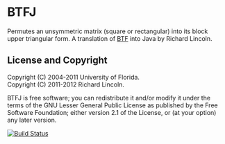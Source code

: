 BTFJ
====

Permutes an unsymmetric matrix (square or rectangular) into its block upper
triangular form. A translation of
[BTF](http://www.cise.ufl.edu/research/sparse/btf/) into Java by
Richard Lincoln.

License and Copyright
---------------------

Copyright (C) 2004-2011 University of Florida.  
Copyright (C) 2011-2012 Richard Lincoln.

BTFJ is free software; you can redistribute it and/or modify it under
the terms of the GNU Lesser General Public License as published by
the Free Software Foundation; either version 2.1 of the License, or
(at your option) any later version.

[![Build Status](https://secure.travis-ci.org/rwl/BTFJ.png)](http://travis-ci.org/rwl/BTFJ)

